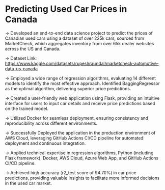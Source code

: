 #  Predicting Used Car Prices in Canada

-> Developed an end-to-end data science project to predict the prices of Canadian used cars using a dataset of over 225k cars, sourced from MarketCheck, which aggregates inventory from over 65k dealer websites across the US and Canada.

-> Dataset Link: https://www.kaggle.com/datasets/rupeshraundal/marketcheck-automotive-data-us-canada 

-> Employed a wide range of regression algorithms, evaluating 14 different models to identify the most effective approach. Identified BaggingRegressor as the optimal algorithm, delivering superior price predictions.

-> Created a user-friendly web application using Flask, providing an intuitive interface for users to input car details and receive price predictions based on the trained model.

-> Utilized Docker for seamless deployment, ensuring consistency and reproducibility across different environments.

-> Successfully Deployed the application in the production environment of AWS Cloud, leveraging GitHub Actions CI/CD pipeline for automated deployment and continuous integration.

-> Applied technical expertise in regression algorithms, Python (including Flask framework), Docker, AWS Cloud, Azure Web App, and GitHub Actions CI/CD pipeline.

-> Achieved high accuracy (r2_test score of 94.70%) in car price predictions, providing valuable insights to facilitate more informed decisions in the used car market.

